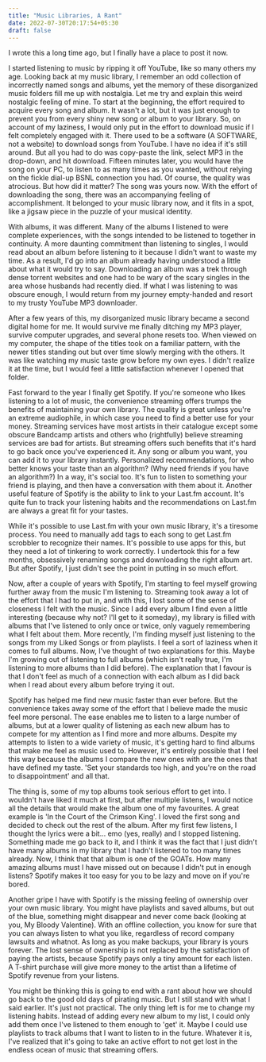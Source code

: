 ```yaml
---
title: "Music Libraries, A Rant"
date: 2022-07-30T20:17:54+05:30
draft: false 
---
```

I wrote this a long time ago, but I finally have a place to post it now. 

I started listening to music by ripping it off YouTube, like so many others my age. Looking back at my music library, I remember an odd collection of incorrectly named songs and albums, yet the memory of these disorganized music folders fill me up with nostalgia. Let me try and explain this weird nostalgic feeling of mine. To start at the beginning, the effort required to acquire every song and album. It wasn't a lot, but it was just enough to prevent you from every shiny new song or album to your library. So, on account of my laziness, I would only put in the effort to download music if I felt completely engaged with it. There used to be a software (A SOFTWARE, not a website) to download songs from YouTube. I have no idea if it's still around. But all you had to do was copy-paste the link, select MP3 in the drop-down, and hit download. Fifteen minutes later, you would have the song on your PC, to listen to as many times as you wanted, without relying on the fickle dial-up BSNL connection you had. Of course, the quality was atrocious. But how did it matter? The song was yours now. With the effort of downloading the song, there was an accompanying feeling of accomplishment. It belonged to your music library now, and it fits in a spot, like a jigsaw piece in the puzzle of your musical identity.
 
With albums, it was different. Many of the albums I listened to were complete experiences, with the songs intended to be listened to together in continuity. A more daunting commitment than listening to singles, I would read about an album before listening to it because I didn't want to waste my time. As a result, I'd go into an album already having understood a little about what it would try to say. Downloading an album was a trek through dense torrent websites and one had to be wary of the scary singles in the area whose husbands had recently died. If what I was listening to was obscure enough, I would return from my journey empty-handed and resort to my trusty YouTube MP3 downloader.
 
After a few years of this, my disorganized music library became a second digital home for me. It would survive me finally ditching my MP3 player, survive computer upgrades, and several phone resets too. When viewed on my computer, the shape of the titles took on a familiar pattern, with the newer titles standing out but over time slowly merging with the others. It was like watching my music taste grow before my own eyes. I didn't realize it at the time, but I would feel a little satisfaction whenever I opened that folder.
 
Fast forward to the year I finally get Spotify. If you're someone who likes listening to a lot of music, the convenience streaming offers trumps the benefits of maintaining your own library. The quality is great unless you're an extreme audiophile, in which case you need to find a better use for your money. Streaming services have most artists in their catalogue except some obscure Bandcamp artists and others who (rightfully) believe streaming services are bad for artists. But streaming offers such benefits that it's hard to go back once you've experienced it. Any song or album you want, you can add it to your library instantly. Personalized recommendations, for who better knows your taste than an algorithm? (Why need friends if you have an algorithm?) In a way, it's social too. It's fun to listen to something your friend is playing, and then have a conversation with them about it. Another useful feature of Spotify is the ability to link to your Last.fm account. It's quite fun to track your listening habits and the recommendations on Last.fm are always a great fit for your tastes.
 
While it's possible to use Last.fm with your own music library, it's a tiresome process. You need to manually add tags to each song to get Last.fm scrobbler to recognize their names. It's possible to use apps for this, but they need a lot of tinkering to work correctly. I undertook this for a few months, obsessively renaming songs and downloading the right album art. But after Spotify, I just didn't see the point in putting in so much effort.
 
Now, after a couple of years with Spotify, I'm starting to feel myself growing further away from the music I'm listening to. Streaming took away a lot of the effort that I had to put in, and with this, I lost some of the sense of closeness I felt with the music. Since I add every album I find even a little interesting (because why not? I'll get to it someday), my library is filled with albums that I've listened to only once or twice, only vaguely remembering what I felt about them. More recently, I'm finding myself just listening to the songs from my Liked Songs or from playlists. I feel a sort of laziness when it comes to full albums. Now, I've thought of two explanations for this. Maybe I'm growing out of listening to full albums (which isn't really true, I'm listening to more albums than I did before). The explanation that I favour is that I don't feel as much of a connection with each album as I did back when I read about every album before trying it out.
 
Spotify has helped me find new music faster than ever before. But the convenience takes away some of the effort that I believe made the music feel more personal. The ease enables me to listen to a large number of albums, but at a lower quality of listening as each new album has to compete for my attention as I find more and more albums. Despite my attempts to listen to a wide variety of music, it's getting hard to find albums that make me feel as music used to. However, it's entirely possible that I feel this way because the albums I compare the new ones with are the ones that have defined my taste. 'Set your standards too high, and you're on the road to disappointment' and all that.
 
The thing is, some of my top albums took serious effort to get into. I wouldn't have liked it much at first, but after multiple listens, I would notice all the details that would make the album one of my favourites. A great example is 'In the Court of the Crimson King'. I loved the first song and decided to check out the rest of the album. After my first few listens, I thought the lyrics were a bit... emo (yes, really) and I stopped listening. Something made me go back to it, and I think it was the fact that I just didn't have many albums in my library that I hadn't listened to too many times already. Now, I think that that album is one of the GOATs. How many amazing albums must I have missed out on because I didn't put in enough listens? Spotify makes it too easy for you to be lazy and move on if you're bored.
 
Another gripe I have with Spotify is the missing feeling of ownership over your own music library. You might have playlists and saved albums, but out of the blue, something might disappear and never come back (looking at you, My Bloody Valentine). With an offline collection, you know for sure that you can always listen to what you like, regardless of record company lawsuits and whatnot. As long as you make backups, your library is yours forever. The lost sense of ownership is not replaced by the satisfaction of paying the artists, because Spotify pays only a tiny amount for each listen. A T-shirt purchase will give more money to the artist than a lifetime of Spotify revenue from your listens.  
 
You might be thinking this is going to end with a rant about how we should go back to the good old days of pirating music. But I still stand with what I said earlier. It's just not practical. The only thing left is for me to change my listening habits. Instead of adding every new album to my list, I could only add them once I've listened to them enough to 'get' it. Maybe I could use playlists to track albums that I want to listen to in the future. Whatever it is, I've realized that it's going to take an active effort to not get lost in the endless ocean of music that streaming offers.


